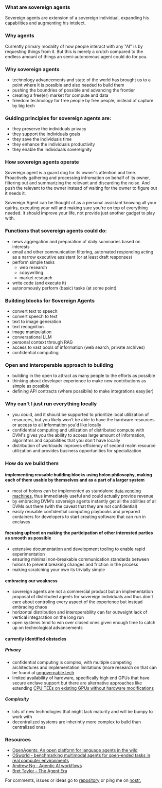 ### What are sovereign agents
Sovereign agents are extension of a sovereign individual, expanding his capabilities and augmenting his intelect. 

### Why agents 
Currently primary modality of how people interact with any "AI" is by requesting things from it. But this is merely a crutch compared to the endless amount of things an semi-autonomous agent could do for you. 

### Why sovereign agents
- technology advancements and state of the world has brought us to a point where it is possible and also needed to build them
- pushing the boundries of possible and advancing the frontier
- creating a free(er) market for compute and data
- freedom technology for free people by free people, instead of capture by big tech

### Guiding principles for sovereign agents are:
- they preserve the individuals privacy
- they support the individuals goals
- they save the individuals time
- they enhance the individuals productivity
- they enable the individuals sovereignity

### How sovereign agents operate
Sovereign agent is a guard dog for its owner's attention and time. Proactively gathering and processing infromation on behalf of its owner, filtering out and summarizing the relevant and discarding the noise. And push the relevant to the owner instead of waiting for the owner to figure out it needs it. 

Sovereign Agent can be thought of as a personal assistant knowing all your quirks, executing your will and making sure you're on top of everything needed. It should improve your life, not provide just another gadget to play with.

### Functions that sovereign agents could do:
- news aggregation and preparation of daily summaries based on interests
- email and other communication filtering, automated responding acting as a narrow executive assistant (or at least draft responses)
- perform simple tasks
  - web research
  - copywriting
  - market research
- write code (and execute it)
- autonomously perform (basic) tasks (at some point)

### Building blocks for Sovereign Agents
- convert text to speech
- convert speech to text
- text to image generation
- text recognition
- image manipulation
- conversational LLM
- personal context through RAG
- access to vast pools of information (web search, private archives)
- confidential computing

### Open and interoperable approach to building
- building in the open to attract as many people to the efforts as possible
- thinking about developer experience to make new contributions as simple as possible
- defining API contracts (where possiblle) to make integrations easy(ier)

### Why can't I just run everything locally
- you could, and it should be supported to prioritize local utilization of resources, but you likely won't be able to have the hardware resources or access to all information you'd like locally
- confidential computing and utilization of distributed compute with DVM's gives you the ability to access large amount of information, algorihtms and capabilities that you don't have locally
- distribution of workloads improves efficiency of second realm resource utilization and provides business opportunities for specialization

### How do we build them
#### implementing reusable building blocks using holon philosophy, making each of them usable by themselves and as a part of a larger system
- most of holons can be implemented as standalone [data vending machines](https://www.data-vending-machines.org/), thus immediately useful and could actually provide revenue
- by embracing DVM's sovereign agents instantly get all the abilities of all DVMs out there (with the caveat that they are not confidential)
- easily reusable confidential computing playbooks and prepared containers for developers to start creating software that can run in enclaves
#### focusing upfront on making the participation of other interested parties as smooth as possible
- extensive documentation and development tooling to enable rapid experimentation
- ensuring minimal non-breakable communication standards between holons to prevent breaking changes and friction in the process
- making scratching your own its trivially simple
#### embracing our weakness
- sovereign agents are not a commercial product but an implementation proposal of distributed agents for sovereign individuals and thus don't care about controling every aspect of the experience but instead embracing chaos
- horizontal distribution and interoperability can far outweight lack of vertical integaration on the long run
- open systems tend to win over closed ones given enough time to catch up on technological advancements
#### currently identified obstacles 
##### Privacy
- confidential computing is complex, with multiple competing architectures and implementation limitations (more research on that can be found at [ungovernable.tech](https://ungovernable.tech)
- limited availability of hardware, specifically high end GPUs that have secure enclave support but there are alternative approaches like extending [CPU TEEs on existing GPUs without hardware modifications](https://www.s3lab.io/paper/gevisor-socc23)
##### Complexity
- lots of new technologies that might lack maturity and will be bumpy to work with
- decentralized systems are inherintly more complex to build than centralized ones


### Resources
- [OpenAgents: An open platform for language agents in the wild](https://arxiv.org/pdf/2310.10634)
- [OSworld - benchmarking multimodal agents for open-ended tasks in real computer environments](https://arxiv.org/pdf/2404.07972)
- [Andrew Ng - Agentic AI workflows](https://www.youtube.com/watch?v=sal78ACtGTc)
- [Bret Taylor - The Agent Era](https://www.joincolossus.com/episodes/48526910/taylor-the-agent-era-and-another-version-the-agentic-era)

For comments, issues or ideas go to [repository](https://github.com/aljazceru/sovereign-agents) or ping me on [nostr.](https://nostr.at/aljaz@nostr.si)
